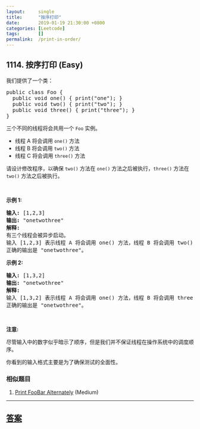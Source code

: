 ```yaml
---
layout:     single
title:      "按序打印"
date:       2019-01-19 21:30:00 +0800
categories: [Leetcode]
tags:       []
permalink:  /print-in-order/
---
```


## 1114. 按序打印 (Easy)

<p>我们提供了一个类：</p>

<pre>
public class Foo {
&nbsp; public void one() { print(&quot;one&quot;); }
&nbsp; public void two() { print(&quot;two&quot;); }
&nbsp; public void three() { print(&quot;three&quot;); }
}
</pre>

<p>三个不同的线程将会共用一个&nbsp;<code>Foo</code>&nbsp;实例。</p>

<ul>
	<li>线程 A 将会调用 <code>one()</code> 方法</li>
	<li>线程 B 将会调用&nbsp;<code>two()</code> 方法</li>
	<li>线程 C 将会调用 <code>three()</code> 方法</li>
</ul>

<p>请设计修改程序，以确保 <code>two()</code> 方法在 <code>one()</code> 方法之后被执行，<code>three()</code> 方法在 <code>two()</code> 方法之后被执行。</p>

<p>&nbsp;</p>

<p><strong>示例 1:</strong></p>

<pre>
<strong>输入:</strong> [1,2,3]
<strong>输出:</strong> &quot;onetwothree&quot;
<strong>解释:</strong> 
有三个线程会被异步启动。
输入 [1,2,3] 表示线程 A 将会调用 one() 方法，线程 B 将会调用 two() 方法，线程 C 将会调用 three() 方法。
正确的输出是 &quot;onetwothree&quot;。
</pre>

<p><strong>示例 2:</strong></p>

<pre>
<strong>输入:</strong> [1,3,2]
<strong>输出:</strong> &quot;onetwothree&quot;
<strong>解释:</strong> 
输入 [1,3,2] 表示线程 A 将会调用 one() 方法，线程 B 将会调用 three() 方法，线程 C 将会调用 two() 方法。
正确的输出是 &quot;onetwothree&quot;。</pre>

<p>&nbsp;</p>

<p><strong>注意:</strong></p>

<p>尽管输入中的数字似乎暗示了顺序，但是我们并不保证线程在操作系统中的调度顺序。</p>

<p>你看到的输入格式主要是为了确保测试的全面性。</p>

### 相似题目
  1. [Print FooBar Alternately](/print-foobar-alternately) (Medium)

---

## [答案](https://github.com/openset/leetcode/tree/master/problems/print-in-order)
